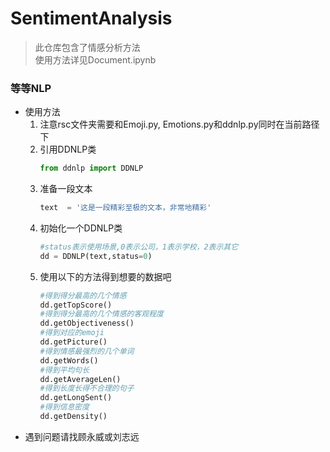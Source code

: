 # SentimentAnalysis
> 此仓库包含了情感分析方法  
> 使用方法详见Document.ipynb  
### 等等NLP
+ 使用方法  
    1. 注意rsc文件夹需要和Emoji.py, Emotions.py和ddnlp.py同时在当前路径下
    1. 引用DDNLP类
        ```python
        from ddnlp import DDNLP
        ```
    2. 准备一段文本
        ```python
        text  = '这是一段精彩至极的文本，非常地精彩'
        ```
    3. 初始化一个DDNLP类
        ```python
        #status表示使用场景,0表示公司，1表示学校，2表示其它
        dd = DDNLP(text,status=0)
        ```
    4. 使用以下的方法得到想要的数据吧
        ```python
        #得到得分最高的几个情感
        dd.getTopScore()
        #得到得分最高的几个情感的客观程度
        dd.getObjectiveness()
        #得到对应的emoji
        dd.getPicture()
        #得到情感最强烈的几个单词
        dd.getWords()
        #得到平均句长
        dd.getAverageLen()
        #得到长度长得不合理的句子
        dd.getLongSent()
        #得到信息密度
        dd.getDensity()
        ```
+ 遇到问题请找顾永威或刘志远
